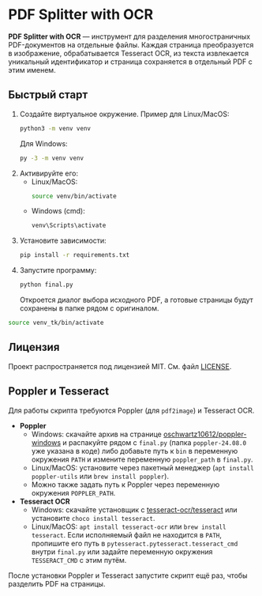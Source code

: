 # PDF Splitter with OCR

**PDF Splitter with OCR** — инструмент для разделения многостраничных PDF-документов на отдельные файлы. Каждая страница преобразуется в изображение, обрабатывается Tesseract OCR, из текста извлекается уникальный идентификатор и страница сохраняется в отдельный PDF с этим именем.

## Быстрый старт

1. Создайте виртуальное окружение. Пример для Linux/MacOS:
   ```bash
   python3 -m venv venv
   ```
   Для Windows:
   ```cmd
   py -3 -m venv venv
   ```
2. Активируйте его:
   - Linux/MacOS:
     ```bash
     source venv/bin/activate
     ```
   - Windows (cmd):
     ```cmd
     venv\Scripts\activate
     ```
3. Установите зависимости:
   ```bash
   pip install -r requirements.txt
   ```
4. Запустите программу:
   ```bash
   python final.py
   ```
   Откроется диалог выбора исходного PDF, а готовые страницы будут сохранены в папке рядом с оригиналом.


```bash
source venv_tk/bin/activate
```

## Лицензия

Проект распространяется под лицензией MIT. См. файл [LICENSE](LICENSE).

## Poppler и Tesseract

Для работы скрипта требуются Poppler (для `pdf2image`) и Tesseract OCR.

- **Poppler**
  - Windows: скачайте архив на странице [oschwartz10612/poppler-windows](https://github.com/oschwartz10612/poppler-windows/releases) и распакуйте рядом с `final.py` (папка `poppler-24.08.0` уже указана в коде) либо добавьте путь к `bin` в переменную окружения `PATH` и измените переменную `poppler_path` в `final.py`.
  - Linux/MacOS: установите через пакетный менеджер (`apt install poppler-utils` или `brew install poppler`).
  - Можно также задать путь к Poppler через переменную окружения `POPPLER_PATH`.
- **Tesseract OCR**
   - Windows: скачайте установщик с [tesseract-ocr/tesseract](https://github.com/tesseract-ocr/tesseract) или установите `choco install tesseract`.
   - Linux/MacOS: `apt install tesseract-ocr` или `brew install tesseract`.
   Если исполняемый файл не находится в `PATH`, пропишите его путь в `pytesseract.pytesseract.tesseract_cmd` внутри `final.py`
   или задайте переменную окружения `TESSERACT_CMD` с этим путём.

После установки Poppler и Tesseract запустите скрипт ещё раз, чтобы разделить PDF на страницы.
